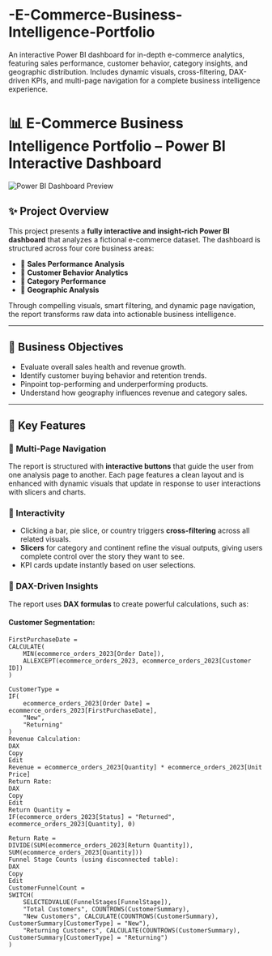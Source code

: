 # -E-Commerce-Business-Intelligence-Portfolio
An interactive Power BI dashboard for in-depth e-commerce analytics, featuring sales performance, customer behavior, category insights, and geographic distribution. Includes dynamic visuals, cross-filtering, DAX-driven KPIs, and multi-page navigation for a complete business intelligence experience.

# 📊 E-Commerce Business Intelligence Portfolio – Power BI Interactive Dashboard

![Power BI Dashboard Preview](Customer_Behavior_Analytics/visuals/6859652555.jpg)

## ✨ Project Overview

This project presents a **fully interactive and insight-rich Power BI dashboard** that analyzes a fictional e-commerce dataset. The dashboard is structured across four core business areas:

- 🔹 **Sales Performance Analysis**
- 🔹 **Customer Behavior Analytics**
- 🔹 **Category Performance**
- 🔹 **Geographic Analysis**

Through compelling visuals, smart filtering, and dynamic page navigation, the report transforms raw data into actionable business intelligence.

---

## 🧠 Business Objectives

- Evaluate overall sales health and revenue growth.
- Identify customer buying behavior and retention trends.
- Pinpoint top-performing and underperforming products.
- Understand how geography influences revenue and category sales.

---

## 📌 Key Features

### 📁 Multi-Page Navigation
The report is structured with **interactive buttons** that guide the user from one analysis page to another. Each page features a clean layout and is enhanced with dynamic visuals that update in response to user interactions with slicers and charts.

### 🧩 Interactivity
- Clicking a bar, pie slice, or country triggers **cross-filtering** across all related visuals.
- **Slicers** for category and continent refine the visual outputs, giving users complete control over the story they want to see.
- KPI cards update instantly based on user selections.

### 🧪 DAX-Driven Insights

The report uses **DAX formulas** to create powerful calculations, such as:

#### Customer Segmentation:
```DAX
FirstPurchaseDate =
CALCULATE(
    MIN(ecommerce_orders_2023[Order Date]),
    ALLEXCEPT(ecommerce_orders_2023, ecommerce_orders_2023[Customer ID])
)

CustomerType =
IF(
    ecommerce_orders_2023[Order Date] = ecommerce_orders_2023[FirstPurchaseDate],
    "New",
    "Returning"
)
Revenue Calculation:
DAX
Copy
Edit
Revenue = ecommerce_orders_2023[Quantity] * ecommerce_orders_2023[Unit Price]
Return Rate:
DAX
Copy
Edit
Return Quantity =
IF(ecommerce_orders_2023[Status] = "Returned", ecommerce_orders_2023[Quantity], 0)

Return Rate =
DIVIDE(SUM(ecommerce_orders_2023[Return Quantity]), SUM(ecommerce_orders_2023[Quantity]))
Funnel Stage Counts (using disconnected table):
DAX
Copy
Edit
CustomerFunnelCount =
SWITCH(
    SELECTEDVALUE(FunnelStages[FunnelStage]),
    "Total Customers", COUNTROWS(CustomerSummary),
    "New Customers", CALCULATE(COUNTROWS(CustomerSummary), CustomerSummary[CustomerType] = "New"),
    "Returning Customers", CALCULATE(COUNTROWS(CustomerSummary), CustomerSummary[CustomerType] = "Returning")
)
